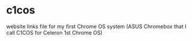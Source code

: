 c1cos
=====

website links file for my first Chrome OS system (ASUS Chromebox that I call C1COS for Celeron 1st Chrome OS)
